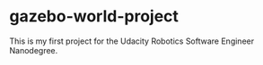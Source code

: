 # gazebo-world-project
This is my first project for the Udacity Robotics Software Engineer Nanodegree.
